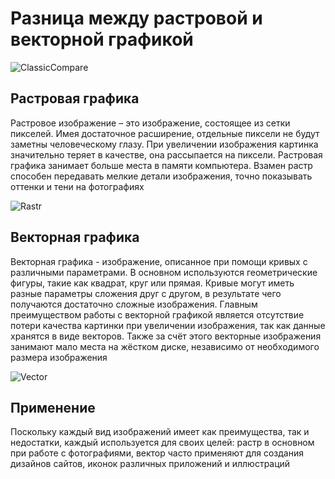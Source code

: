 # Разница между растровой и векторной графикой

![ClassicCompare](/Images/Classic.png)

## Растровая графика
Растровое изображение – это изображение, состоящее из сетки пикселей. Имея достаточное расширение, отдельные пиксели не будут заметны человеческому глазу. При увеличении изображения картинка значительно теряет в качестве, она рассыпается на пиксели. Растровая графика занимает больше места в памяти компьютера. Взамен растр способен передавать мелкие детали изображения, точно показывать оттенки и тени на фотографиях

![Rastr](/Images/BeSq.jpg)

## Векторная графика
Векторная графика - изображение, описанное при помощи кривых с различными параметрами. В основном используются геометрические фигуры, такие как квадрат, круг или прямая. Кривые могут иметь разные параметры сложения друг с другом, в результате чего получаются достаточно сложные изображения. Главным преимуществом работы с векторной графикой является отсутствие потери качества картинки при увеличении изображения, так как данные хранятся в виде векторов. Также за счёт этого векторные изображения занимают мало места на жёстком диске, независимо от необходимого размера изображения

![Vector](/Images/BeCi.jpg)

## Применение
Поскольку каждый вид изображений имеет как преимущества, так и недостатки, каждый используется для своих целей: растр в основном при работе с фотографиями, вектор часто применяют для создания дизайнов сайтов, иконок различных приложений и иллюстраций
